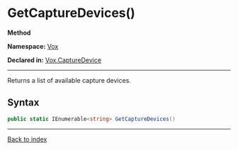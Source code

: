 # GetCaptureDevices()

**Method**

**Namespace:** [Vox](Vox.md)

**Declared in:** [Vox.CaptureDevice](Vox.CaptureDevice.md)

------



Returns a list of available capture devices.


## Syntax

```csharp
public static IEnumerable<string> GetCaptureDevices()
```

------

[Back to index](index.md)